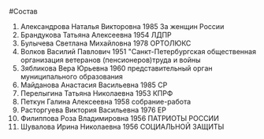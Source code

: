#Состав
1. Александрова Наталья Викторовна 1985 За женщин России
2. Брандукова Татьяна Алексеевна 1954 ЛДПР
3. Булычева Светлана Михайловна 1978 ОРТОЛЮКС
4. Волков Василий Павлович 1951 \"Санкт-Петербургская общественная организация ветеранов (пенсионеров)труда и войны
5. Зябликова Вера Юрьевна 1960 представительный орган муниципального образования
6. Майданова Анастасия Васильевна 1985 СР
7. Перелыгина Татьяна Николаевна 1953 КПРФ
8. Петкун Галина Алексеевна 1958 собрание-работа
9. Расторгуева Виктория Васильевна 1976 ЕР
10. Филиппова Роза Владимировна 1956 ПАТРИОТЫ РОССИИ
11. Шувалова Ирина Николаевна 1956 СОЦИАЛЬНОЙ ЗАЩИТЫ
